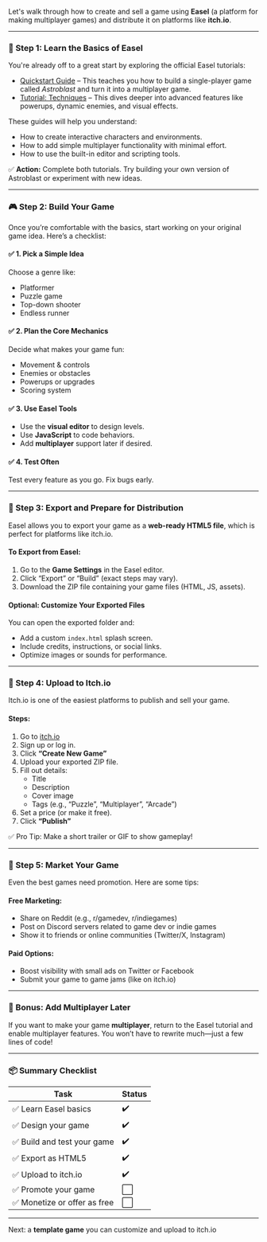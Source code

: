 Let's walk through how to create and sell a game using **Easel** (a platform for making multiplayer games) and distribute it on platforms like **itch.io**.

---

### 🌟 Step 1: Learn the Basics of Easel
You're already off to a great start by exploring the official Easel tutorials:
- [Quickstart Guide](https://easel.games/docs/learn/quickstart/) – This teaches you how to build a single-player game called *Astroblast* and turn it into a multiplayer game.
- [Tutorial: Techniques](https://easel.games/docs/learn/tutorial-techniques/) – This dives deeper into advanced features like powerups, dynamic enemies, and visual effects.

These guides will help you understand:
- How to create interactive characters and environments.
- How to add simple multiplayer functionality with minimal effort.
- How to use the built-in editor and scripting tools.

✅ **Action:** Complete both tutorials. Try building your own version of Astroblast or experiment with new ideas.

---

### 🎮 Step 2: Build Your Game
Once you’re comfortable with the basics, start working on your original game idea. Here’s a checklist:

#### ✅ 1. Pick a Simple Idea
Choose a genre like:
- Platformer
- Puzzle game
- Top-down shooter
- Endless runner

#### ✅ 2. Plan the Core Mechanics
Decide what makes your game fun:
- Movement & controls
- Enemies or obstacles
- Powerups or upgrades
- Scoring system

#### ✅ 3. Use Easel Tools
- Use the **visual editor** to design levels.
- Use **JavaScript** to code behaviors.
- Add **multiplayer** support later if desired.

#### ✅ 4. Test Often
Test every feature as you go. Fix bugs early.

---

### 💾 Step 3: Export and Prepare for Distribution
Easel allows you to export your game as a **web-ready HTML5 file**, which is perfect for platforms like itch.io.

#### To Export from Easel:
1. Go to the **Game Settings** in the Easel editor.
2. Click “Export” or “Build” (exact steps may vary).
3. Download the ZIP file containing your game files (HTML, JS, assets).

#### Optional: Customize Your Exported Files
You can open the exported folder and:
- Add a custom `index.html` splash screen.
- Include credits, instructions, or social links.
- Optimize images or sounds for performance.

---

### 🧨 Step 4: Upload to Itch.io
Itch.io is one of the easiest platforms to publish and sell your game.

#### Steps:
1. Go to [itch.io](https://itch.io)
2. Sign up or log in.
3. Click **“Create New Game”**
4. Upload your exported ZIP file.
5. Fill out details:
   - Title
   - Description
   - Cover image
   - Tags (e.g., “Puzzle”, “Multiplayer”, “Arcade”)
6. Set a price (or make it free).
7. Click **“Publish”**

✅ Pro Tip: Make a short trailer or GIF to show gameplay!

---

### 💸 Step 5: Market Your Game
Even the best games need promotion. Here are some tips:

#### Free Marketing:
- Share on Reddit (e.g., r/gamedev, r/indiegames)
- Post on Discord servers related to game dev or indie games
- Show it to friends or online communities (Twitter/X, Instagram)

#### Paid Options:
- Boost visibility with small ads on Twitter or Facebook
- Submit your game to game jams (like on itch.io)

---

### 🔁 Bonus: Add Multiplayer Later
If you want to make your game **multiplayer**, return to the Easel tutorial and enable multiplayer features. You won’t have to rewrite much—just a few lines of code!

---

### 📦 Summary Checklist

| Task | Status |
|------|--------|
| ✅ Learn Easel basics | ✔️ |
| ✅ Design your game | ✔️ |
| ✅ Build and test your game | ✔️ |
| ✅ Export as HTML5 | ✔️ |
| ✅ Upload to itch.io | ✔️ |
| ✅ Promote your game | ⬜ |
| ✅ Monetize or offer as free | ⬜ |

---

Next: a **template game** you can customize and upload to itch.io
